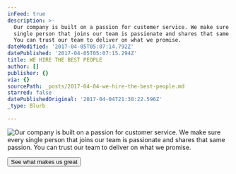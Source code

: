 ```yaml
---
inFeed: true
description: >-
  Our company is built on a passion for customer service. We make sure every
  single person that joins our team is passionate and shares that same passion.
  You can trust our team to deliver on what we promise.
dateModified: '2017-04-05T05:07:14.792Z'
datePublished: '2017-04-05T05:07:15.294Z'
title: WE HIRE THE BEST PEOPLE
author: []
publisher: {}
via: {}
sourcePath: _posts/2017-04-04-we-hire-the-best-people.md
starred: false
datePublishedOriginal: '2017-04-04T21:30:22.596Z'
_type: Blurb

---
```

![Our company is built on a passion for customer service. We make sure every single person that joins our team is passionate and shares that same passion. You can trust our team to deliver on what we promise.](https://the-grid-user-content.s3-us-west-2.amazonaws.com/01a47d8f-6d6d-4c0c-a584-b763568a85c4.jpg)

<button data-role="cta" style="">See what makes us great</button>